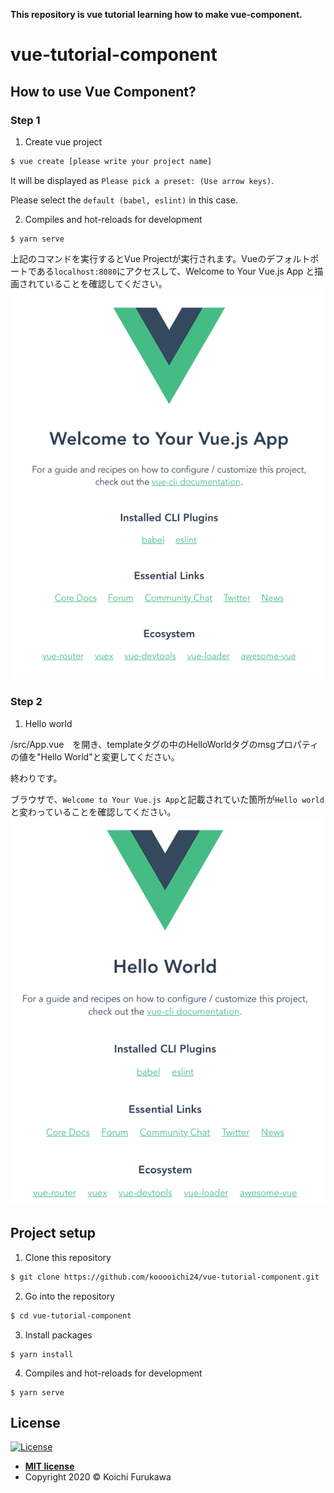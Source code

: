 **This repository is vue tutorial learning how to make vue-component.**
# vue-tutorial-component

## How to use Vue Component?
### Step 1
1. Create vue project
```bash
$ vue create [please write your project name]
```
It will be displayed as `Please pick a preset: (Use arrow keys)`. 

Please select the `default (babel, eslint)` in this case.

2. Compiles and hot-reloads for development
```
$ yarn serve
```
上記のコマンドを実行するとVue Projectが実行されます。Vueのデフォルトポートである`localhost:8080`にアクセスして、Welcome to Your Vue.js App と描画されていることを確認してください。
![デフォルトページ](https://github.com/kooooichi24/vue-tutorial-component/blob/photo/1.png)

### Step 2
1. Hello world

/src/App.vue　を開き、templateタグの中のHelloWorldタグのmsgプロパティの値を"Hello World"と変更してください。

終わりです。

ブラウザで、`Welcome to Your Vue.js App`と記載されていた箇所が`Hello world`と変わっていることを確認してください。
![デフォルトページ](https://github.com/kooooichi24/vue-tutorial-component/blob/photo/2.png)




## Project setup
1. Clone this repository
```bash
$ git clone https://github.com/kooooichi24/vue-tutorial-component.git
```

2. Go into the repository
```bash
$ cd vue-tutorial-component
```

3. Install packages
```
$ yarn install
```

4. Compiles and hot-reloads for development
```
$ yarn serve
```

## License

[![License](http://img.shields.io/:license-mit-blue.svg?style=flat-square)](http://badges.mit-license.org)

- **[MIT license](http://opensource.org/licenses/mit-license.php)**
- Copyright 2020 © Koichi Furukawa